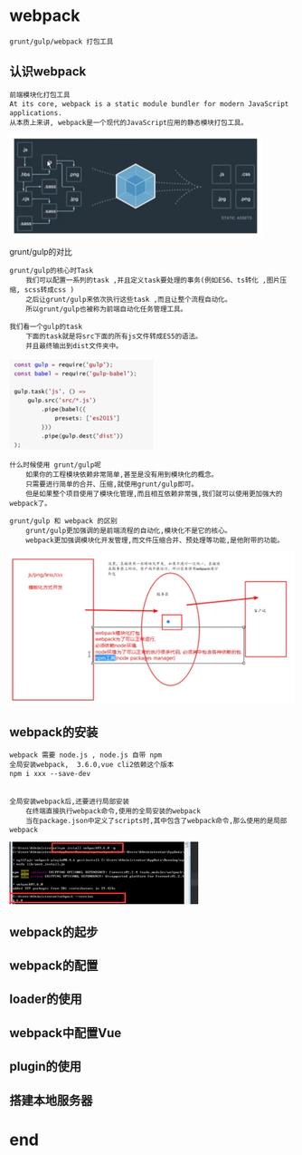 # webpack

```
grunt/gulp/webpack 打包工具
```

## 认识webpack

```
前端模块化打包工具
At its core, webpack is a static module bundler for modern JavaScript applications.
从本质上来讲, webpack是一个现代的JavaScript应用的静态模块打包工具。
```

<img src="images/image-20210823202536183.png" alt="image-20210823202536183" style="zoom:50%;" />

grunt/gulp的对比

```
grunt/gulp的核心时Task
	我们可以配置一系列的task ,并且定义task要处理的事务(例如ES6、ts转化 ,图片压缩, scss转成css )
	之后让grunt/gulp来依次执行这些task ,而且让整个流程自动化。
	所以grunt/gulp也被称为前端自动化任务管理工具。
```

```
我们看一个gulp的task
	下面的task就是将src下面的所有js文件转成ES5的语法。
	并且最终输出到dist文件夹中。
```

<img src="images/image-20210823203113214.png" alt="image-20210823203113214" style="zoom:50%;" />

```
什么时候使用 grunt/gulp呢
    如果你的工程模块依赖非常简单,甚至是没有用到模块化的概念。
    只需要进行简单的合并、压缩,就使用grunt/gulp即可。
    但是如果整个项目使用了模块化管理,而且相互依赖非常强,我们就可以使用更加强大的webpack了。
```

```
grunt/gulp 和 webpack 的区别
	grunt/gulp更加强调的是前端流程的自动化,模块化不是它的核心。
	webpack更加强调模块化开发管理,而文件压缩合并、预处理等功能,是他附带的功能。
```

<img src="images/image-20210823204750096.png" alt="image-20210823204750096" style="zoom:50%;" />

## webpack的安装

```
webpack 需要 node.js , node.js 自带 npm
全局安装webpack,  3.6.0,vue cli2依赖这个版本
npm i xxx --save-dev


全局安装webpack后,还要进行局部安装
    在终端直接执行webpack命令,使用的全局安装的webpack
    当在package.json中定义了scripts时,其中包含了webpack命令,那么使用的是局部webpack
```

<img src="images/image-20210823205604230.png" alt="image-20210823205604230" style="zoom:33%;" />



## webpack的起步

## webpack的配置

## loader的使用

## webpack中配置Vue

## plugin的使用

## 搭建本地服务器























# end